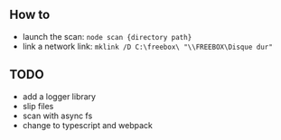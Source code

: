 ## How to
- launch the scan: `node scan {directory path}`
- link a network link: `mklink /D C:\freebox\ "\\FREEBOX\Disque dur"`

## TODO
- add a logger library
- slip files
- scan with async fs
- change to typescript and webpack